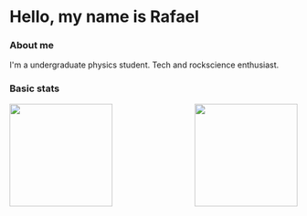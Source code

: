 <h1>Hello, my name is Rafael</h1>

### About me
I'm a undergraduate physics student. Tech and rockscience enthusiast.

### Basic stats
<div>
  <img  height="180em" src="https://github-readme-stats.vercel.app/api?username=rafaelferracini&show_icons=true&theme=great-gatsby&include_all_commits=true&count_private=true"/>
  <img align="right" height="180em" src="https://github-readme-stats.vercel.app/api/top-langs/?username=rafaelferracini&layout=compact&langs_count=16&theme=great-gatsby"/>
</div>
<br>

